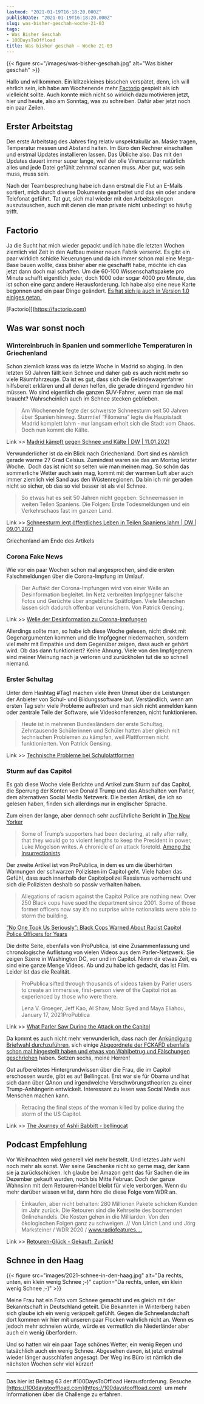 ```yaml
---
lastmod: "2021-01-19T16:18:20.000Z"
publishDate: "2021-01-19T16:18:20.000Z"
slug: was-bisher-geschah-woche-21-03
tags:
- Was Bisher Geschah
- 100DaysToOffload
title: Was bisher geschah – Woche 21-03
---
```


{{< figure src="/images/was-bisher-geschah.jpg" alt="Was bisher geschah" >}}

Hallo und willkommen. Ein klitzekleines bisschen verspätet, denn, ich will ehrlich sein, ich habe am Wochenende mehr [Factorio](https://factorio.com) gespielt als ich vielleicht sollte. Auch konnte mich nicht so wirklich dazu motivieren jetzt, hier und heute, also am Sonntag, was zu schreiben. Dafür aber jetzt noch ein paar Zeilen.  

## Erster Arbeitstag

Der erste Arbeitstag des Jahres fing relativ unspektakulär an. Maske tragen, Temperatur messen und Abstand halten. Im Büro den Rechner einschalten und erstmal Updates installieren lassen. Das Übliche also. Das mit den Updates dauert immer super lange, weil der olle Virenscanner natürlich alles und jede Datei gefühlt zehnmal scannen muss. Aber gut, was sein muss, muss sein.  

Nach der Teambesprechung habe ich dann erstmal die Flut an E-Mails sortiert, mich durch diverse Dokumente gearbeitet und das ein oder andere Telefonat geführt. Tat gut, sich mal wieder mit den Arbeitskollegen auszutauschen, auch mit denen die man private nicht unbedingt so häufig trifft. 

## Factorio

Ja die Sucht hat mich wieder gepackt und ich habe die letzten Wochen ziemlich viel Zeit in den Aufbau meiner neuen Fabrik versenkt. Es gibt ein paar wirklich schicke Neuerungen und da ich immer schon mal eine Mega-Base bauen wollte, dass bisher aber nie geschafft habe, möchte ich das jetzt dann doch mal schaffen. Um die 60-100 Wissenschaftspakete pro Minute schafft eigentlich jeder, doch 1000 oder sogar 4000 pro Minute, das ist schon eine ganz andere Herausforderung. Ich habe also eine neue Karte begonnen und ein paar Dinge geändert. [Es hat sich ja auch in Version 1.0 einiges getan. ](https://wiki.factorio.com/Version_history/1.0.0#1.0.0)

[Factorio]](https://factorio.com)

## Was war sonst noch

### Wintereinbruch in Spanien und sommerliche Temperaturen in Griechenland

Schon ziemlich krass was da letzte Woche in Madrid so abging. In den letzten 50 Jahren fällt kein Schnee und daher gab es auch nicht mehr so viele Räumfahrzeuge. Da ist es gut, dass sich die Geländewagenfahrer hilfsbereit erklären und all denen helfen, die gerade dringend irgendwo hin müssen. Wo sind eigentlich die ganzen SUV-Fahrer, wenn man sie mal braucht? Wahrscheinlich auch im Schnee stecken geblieben. 



> Am Wochenende fegte der schwerste Schneesturm seit 50 Jahren über Spanien hinweg. Sturmtief “Filomena” legte die Hauptstadt Madrid komplett lahm - nur langsam erholt sich die Stadt vom Chaos. Doch nun kommt die Kälte.

Link >> [Madrid kämpft gegen Schnee und Kälte | DW | 11.01.2021](https://www.dw.com/de/madrid-k%C3%A4mpft-gegen-schnee-und-k%C3%A4lte/g-56190430)

Verwunderlicher ist da ein Blick nach Griechenland. Dort sind es nämlich gerade warme 27 Grad Celsius. Zumindest waren sie das am Montag letzter Woche.  Doch das ist nicht so selten wie man meinen mag. So schön das sommerliche Wetter auch sein mag, kommt mit der warmen Luft aber auch immer ziemlich viel Sand aus den Wüstenregionen. Da bin ich mir geraden nicht so sicher, ob das so viel besser ist als viel Schnee.

> So etwas hat es seit 50 Jahren nicht gegeben: Schneemassen in weiten Teilen Spaniens. Die Folgen: Erste Todesmeldungen und ein Verkehrschaos fast im ganzen Land.

Link >> [Schneesturm legt öffentliches Leben in Teilen Spaniens lahm | DW | 09.01.2021](https://www.dw.com/de/schneesturm-legt-%C3%B6ffentliches-leben-in-teilen-spaniens-lahm/a-56178684)

Griechenland am Ende des Artikels

### Corona Fake News

Wie vor ein paar Wochen schon mal angesprochen, sind die ersten Falschmeldungen über die Corona-Impfung im Umlauf.

> Der Auftakt der Corona-Impfungen wird von einer Welle an Desinformation begleitet. Im Netz verbreiten Impfgegner falsche Fotos und Gerüchte über angebliche Spätfolgen. Viele Menschen lassen sich dadurch offenbar verunsichern. Von Patrick Gensing.

Link >> [Welle der Desinformation zu Corona-Impfungen](https://www.tagesschau.de/faktenfinder/impfen-fakenews-101.html)

Allerdings sollte man, so habe ich diese Woche gelesen, nicht direkt mit Gegenargumenten kommen und die Impfgegner niedermachen, sondern viel mehr mit Empathie und dem Gegenüber zeigen, dass auch er gehört wird. Ob das dann funktioniert? Keine Ahnung. Viele von den Impfgegnern sind meiner Meinung nach ja verloren und zurückholen tut die so schnell niemand. 

### Erster Schultag

Unter dem Hashtag #Tag1 machen viele ihren Unmut über die Leistungen der Anbieter von Schul- und Bildungssoftware laut. Verständlich, wenn am ersten Tag sehr viele Probleme auftreten und man sich nicht anmelden kann oder zentrale Teile der Software, wie Videokonferenzen, nicht funktionieren.

> Heute ist in mehreren Bundesländern der erste Schultag, Zehntausende Schülerinnen und Schüler hatten aber gleich mit technischen Problemen zu kämpfen, weil Plattformen nicht funktionierten. Von Patrick Gensing.

Link >> [Technische Probleme bei Schulplattformen](https://www.tagesschau.de/inland/homeschooling-iserv-moodle-101.html)

### Sturm auf das Capitol

Es gab diese Woche viele Berichte und Artikel zum Sturm auf das Capitol, die Sperrung der Konten von Donald Trump und das Abschalten von Parler, dem alternativen Social Media Netzwerk. Die besten Artikel, die ich so gelesen haben, finden sich allerdings nur in englischer Sprache.  

Zum einen der lange, aber dennoch sehr ausführliche Bericht in [The New Yorker](https://www.newyorker.com/magazine/2021/01/25/among-the-insurrectionists)

> Some of Trump’s supporters had been declaring, at rally after rally, that they would go to violent lengths to keep the President in power, Luke Mogelson writes. A chronicle of an attack foretold.
[Among the Insurrectionists](https://www.newyorker.com/magazine/2021/01/25/among-the-insurrectionists)

Der zweite Artikel ist von ProPublica, in dem es um die überhörten Warnungen der schwarzen Polizisten im Capitol geht. Viele haben das Gefühl, dass auch innerhalb der Capitolpolizei Rassismus vorherrscht und sich die Polizisten deshalb so passiv verhalten haben.

> Allegations of racism against the Capitol Police are nothing new: Over 250 Black cops have sued the department since 2001. Some of those former officers now say it’s no surprise white nationalists were able to storm the building.

[“No One Took Us Seriously”: Black Cops Warned About Racist Capitol Police Officers for Years](https://www.propublica.org/article/no-one-took-us-seriously-black-cops-warned-about-racist-capitol-police-officers-for-years)

Die dritte Seite, ebenfalls von ProPublica, ist eine Zusammenfassung und chronologische Auflistung von vielen Videos aus dem Parler-Netzwerk. Sie zeigen Szene in Washington DC, vor und im Capitol. Nimm dir etwas Zeit, es sind eine ganze Menge Videos. Ab und zu habe ich gedacht, das ist Film. Leider ist das die Realität.

> ProPublica sifted through thousands of videos taken by Parler users to create an immersive, first-person view of the Capitol riot as experienced by those who were there.
> 
> Lena V. Groeger, Jeff Kao, Al Shaw, Moiz Syed and Maya Eliahou, January 17, 2021ProPublica

Link >> [What Parler Saw During the Attack on the Capitol](https://projects.propublica.org/parler-capitol-videos/)

Da kommt es auch nicht mehr verwunderlich, dass nach der [Ankündigung Briefwahl durchzuführen](https://www.tagesschau.de/investigativ/kontraste/usa-afd-wahlbetrug-101.html), sich einige [Abgeordnete der FCKAFD ebenfalls schon mal hingestellt haben und etwas von Wahlbetrug und Fälschungen geschriehen](https://www.derwesten.de/politik/afd-donald-trump-einfallstor-der-manipulation-beatric-von-storch-briefwahl-usa-manipulation-gefaelscht-unterlagen-id231335816.html) haben. Setzen sechs, meine Herren!

Gut aufbereitetes Hintergrundwissen über die Frau, die im Capitol erschossen wurde, gibt es auf Bellingcat. Erst war sie für Obama und hat sich dann über QAnon und irgendwelche Verschwörungstheorien zu einer Trump-Anhängerin entwickelt. Interessant zu lesen was Social Media aus Menschen machen kann.

> Retracing the final steps of the woman killed by police during the storm of the US Capitol.

Link >> [The Journey of Ashli Babbitt - bellingcat](https://www.bellingcat.com/news/2021/01/08/the-journey-of-ashli-babbitt/)

## Podcast Empfehlung

Vor Weihnachten wird generell viel mehr bestellt. Und letztes Jahr wohl noch mehr als sonst. Wer seine Geschenke nicht so gerne mag, der kann sie ja zurückschicken. Ich glaube bei Amazon geht das für Sachen die im Dezember gekauft wurden, noch bis Mitte Februar. Doch der ganze Wahnsinn mit dem Retouren-Handel bleibt für viele verborgen. Wenn du mehr darüber wissen willst, dann höre die diese Folge vom WDR an. 

> Einkaufen, aber nicht behalten: 280 Millionen Pakete schicken Kunden im Jahr zurück. Die Retouren sind die Kehrseite des boomenden Onlinehandels. Die Kosten gehen in die Milliarden. Von den ökologischen Folgen ganz zu schweigen. // Von Ulrich Land und Jörg Marksteiner / WDR 2020 / www.radiofeatures.…

Link >> [Retouren-Glück - Gekauft. Zurück!](https://www1.wdr.de/mediathek/audio/wdr5/wdr5-dok5-das-feature/audio-retouren-glueck---gekauft-zurueck-100.html)

## Schnee in den Haag

{{< figure src="images/2021-schnee-in-den-haag.jpg" alt="Da rechts, unten, ein klein wenig Schnee ;-)" caption="Da rechts, unten, ein klein wenig Schnee ;-)" >}}

Meine Frau hat ein Foto vom Schnee gemacht und es gleich mit der Bekanntschaft in Deutschland geteilt. Die Bekannten in Winterberg haben sich glaube ich ein wenig veräppelt gefühlt. Gegen die Schneelandschaft dort kommen wir hier mit unseren paar Flocken wahrlich nicht an. Wenn es jedoch mehr schneien würde, würde es vermutlich die Niederländer aber auch ein wenig überfordern. 

Und so hatten wir ein paar Tage schönes Wetter, ein wenig Regen und tatsächlich auch ein wenig Schnee. Abgesehen davon, ist jetzt erstmal wieder länger ausschlafen angesagt. Der Weg ins Büro ist nämlich die nächsten Wochen sehr viel kürzer!

---

Das hier ist Beitrag 63 der #100DaysToOffload Herausforderung. Besuche [https://100daystooffload.com](https://100daystooffload.com)  um mehr Informationen über die Challenge zu erfahren.